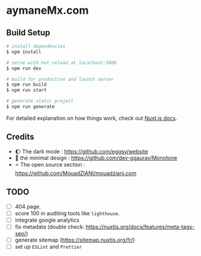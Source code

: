 # aymaneMx.com

## Build Setup

```bash
# install dependencies
$ npm install

# serve with hot reload at localhost:3000
$ npm run dev

# build for production and launch server
$ npm run build
$ npm run start

# generate static project
$ npm run generate
```

For detailed explanation on how things work, check out [Nuxt.js docs](https://nuxtjs.org).


## Credits 

- :moon: The dark mode : https://github.com/eggsy/website
- :art: the minimal design : https://github.com/dev-ggaurav/Monotone
- :star: The open source section : https://github.com/MouadZIANI/mouadziani.com


## TODO 

- [ ] 404 page.
- [ ] score 100 in auditing tools like `lighthouse`.
- [ ] integrate google analytics
- [ ] fix metadata (double check: https://nuxtjs.org/docs/features/meta-tags-seo/) 
- [ ] generate sitemap (https://sitemap.nuxtjs.org/fr/)
- [ ] set up `ESLint` and `Prettier`
